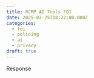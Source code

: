 ```yaml
---
title: RCMP AI Tools FOI
date: 2025-03-25T18:22:00.000Z
categories:
  - foi
  - policing
  - ai
  - privacy
draft: true
---
```

Response
